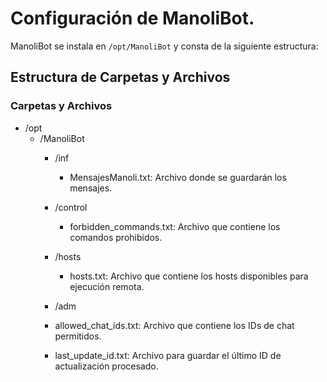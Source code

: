 # Configuración de ManoliBot.

ManoliBot se instala en `/opt/ManoliBot` y consta de la siguiente estructura:

## Estructura de Carpetas y Archivos

### Carpetas y Archivos

- /opt
  - /ManoliBot
      - /inf
      
          - MensajesManoli.txt: Archivo donde se guardarán los mensajes.
      - /control

          - forbidden_commands.txt: Archivo que contiene los comandos prohibidos.
      - /hosts
      
          - hosts.txt: Archivo que contiene los hosts disponibles para ejecución remota.
      - /adm
      - allowed_chat_ids.txt: Archivo que contiene los IDs de chat permitidos.
    - last_update_id.txt: Archivo para guardar el último ID de actualización procesado.



